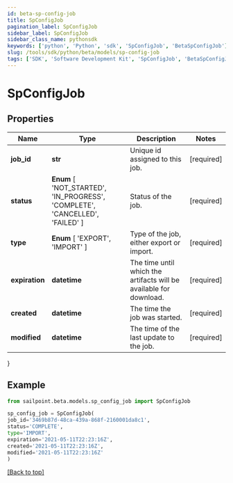 ```yaml
---
id: beta-sp-config-job
title: SpConfigJob
pagination_label: SpConfigJob
sidebar_label: SpConfigJob
sidebar_class_name: pythonsdk
keywords: ['python', 'Python', 'sdk', 'SpConfigJob', 'BetaSpConfigJob']
slug: /tools/sdk/python/beta/models/sp-config-job
tags: ['SDK', 'Software Development Kit', 'SpConfigJob', 'BetaSpConfigJob']
---
```


# SpConfigJob

## Properties

| Name | Type | Description | Notes |
| --- | --- | --- | --- |
| **job_id** | **str** | Unique id assigned to this job. | [required] |
| **status** | **Enum** [ 'NOT_STARTED', 'IN_PROGRESS', 'COMPLETE', 'CANCELLED', 'FAILED' ] | Status of the job. | [required] |
| **type** | **Enum** [ 'EXPORT', 'IMPORT' ] | Type of the job, either export or import. | [required] |
| **expiration** | **datetime** | The time until which the artifacts will be available for download. | [required] |
| **created** | **datetime** | The time the job was started. | [required] |
| **modified** | **datetime** | The time of the last update to the job. | [required] |

}

## Example

```python
from sailpoint.beta.models.sp_config_job import SpConfigJob

sp_config_job = SpConfigJob(
job_id='3469b87d-48ca-439a-868f-2160001da8c1',
status='COMPLETE',
type='IMPORT',
expiration='2021-05-11T22:23:16Z',
created='2021-05-11T22:23:16Z',
modified='2021-05-11T22:23:16Z'
)

```

[[Back to top]](#)
